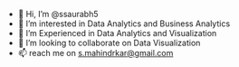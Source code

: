 - 👋 Hi, I’m @ssaurabh5
- 👀 I’m interested in Data Analytics and Business Analytics
- 🌱 I’m Experienced in Data Analytics and Visualization
- 💞️ I’m looking to collaborate on Data Visualization 
- 📫 reach me on s.mahindrkar@gmail.com

<!---
ssaurabh5/ssaurabh5 is a ✨ special ✨ repository because its `README.md` (this file) appears on your GitHub profile.
You can click the Preview link to take a look at your changes.
--->
